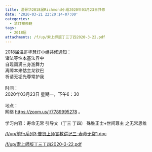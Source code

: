 ```yaml
---
title: 温哥华2018届Richmond小组2020年03月23日共修
date: '2020-03-21 22:20:14-07:00'
categories:
  - 慧灯禅修班
tags:
  - 2018届
attachments: /f/up/索上師版丁三丁四2020-3-22.pdf
---
```

2018届温哥华慧灯小组共修通知：\
诸法等性本基法界中\
自现圆满三身游舞力\
离障本来怙主龙钦巴\
祈请无垢光尊常护我\
\
时间：\
2020年03月23日 星期一，下午6：30\
\
地点：\
网络 <https://zoom.us/j/7789995278> 。\
\
学习内容：寿命无常 引导文（丁三 丁四） 殊胜正士+世间尊主 之无常思维

[/f/up/前行系列3·普贤上师言教讲记三-寿命无常1.doc](https://s3.ca-central-1.wasabisys.com/hddata/f.huidengchanxiu.net/hdv/f/up/前行系列3·普贤上师言教讲记三-寿命无常1.doc)

[/f/up/索上師版丁三丁四2020-3-22.pdf](https://s3.ca-central-1.wasabisys.com/hddata/f.huidengchanxiu.net/hdv/f/up/索上師版丁三丁四2020-3-22.pdf)